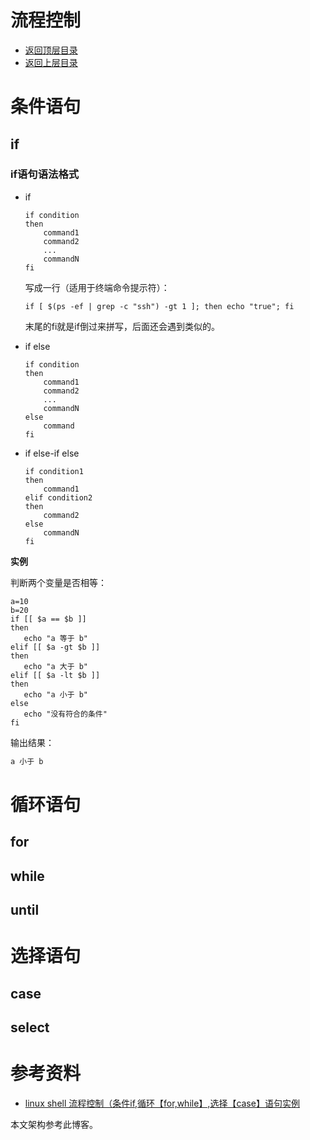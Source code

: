 # 流程控制

- [返回顶层目录](../../../../README.md)
- [返回上层目录](../shell.md)



# 条件语句

## if

### if语句语法格式

* if

  ```shell
  if condition
  then
      command1 
      command2
      ...
      commandN 
  fi
  ```

  写成一行（适用于终端命令提示符）：

  ```shell
  if [ $(ps -ef | grep -c "ssh") -gt 1 ]; then echo "true"; fi
  ```

  末尾的fi就是if倒过来拼写，后面还会遇到类似的。

* if else

  ```shell
  if condition
  then
      command1 
      command2
      ...
      commandN
  else
      command
  fi
  ```

* if else-if else

  ```shell
  if condition1
  then
      command1
  elif condition2 
  then 
      command2
  else
      commandN
  fi
  ```

**实例**

判断两个变量是否相等：

```shell
a=10
b=20
if [[ $a == $b ]]
then
   echo "a 等于 b"
elif [[ $a -gt $b ]]
then
   echo "a 大于 b"
elif [[ $a -lt $b ]]
then
   echo "a 小于 b"
else
   echo "没有符合的条件"
fi
```

输出结果：

```js
a 小于 b
```



# 循环语句

## for



## while



## until



# 选择语句



## case



## select



# 参考资料

* [linux shell 流程控制（条件if,循环【for,while】,选择【case】语句实例](https://www.cnblogs.com/chengmo/archive/2010/10/14/1851434.html)

本文架构参考此博客。



